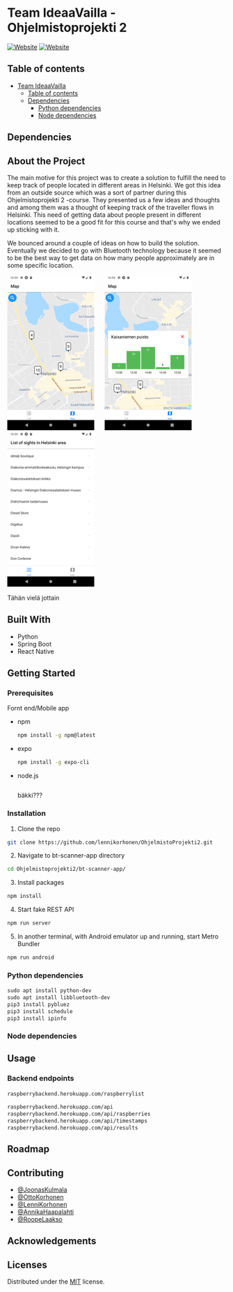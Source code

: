 # Team IdeaaVailla - Ohjelmistoprojekti 2
[![Website](https://img.shields.io/badge/-spring-brightgreen)](https://spring.io/)
[![Website](https://img.shields.io/badge/-bluetooth-blue)](https://www.bluetooth.com/)

## Table of contents

- [Team IdeaaVailla](#team-ideaavailla)
  - [Table of contents](#table-of-contents)
  - [Dependencies](#dependencies)
  	- [Python dependencies](#python-dependencies)
  	- [Node dependencies](#node-dependencies)

## Dependencies

## About the Project

The main motive for this project was to create a solution to fulfill the need to keep track of people located in different areas in Helsinki. We got this idea from an outside source which was a sort of partner during this Ohjelmistoprojekti 2 -course. They presented us a few ideas and thoughts and among them was a thought of keeping track of the traveller flows in Helsinki. This need of getting data about people present in different locations seemed to be a good fit for this course and that's why we ended up sticking with it. 

We bounced around a couple of ideas on how to build the solution. Eventually we decided to go with Bluetooth technology because it seemed to be the best way to get data on how many people approximately are in some specific location. 

![](bt-scanner-app/images/Map.png)
&nbsp;&nbsp;&nbsp;&nbsp;
![](bt-scanner-app/images/Location_card.png)
&nbsp;&nbsp;&nbsp;&nbsp;
![](bt-scanner-app/images/List.png)

Tähän vielä jottain


## Built With

* Python
* Spring Boot
* React Native

## Getting Started
  

### Prerequisites

Fornt end/Mobile app

* npm
  ```bash
  npm install -g npm@latest
  ```
* expo
  ```bash
  npm install -g expo-cli
  ```
* node.js
  ```bash
  ```
  
  bäkki???

### Installation

1. Clone the repo
  ```bash
  git clone https://github.com/lennikorhonen/OhjelmistoProjekti2.git
  ```

2. Navigate to bt-scanner-app directory
  ```bash
  cd Ohjelmistoprojekti2/bt-scanner-app/
  ```

3. Install packages
  ```bash
  npm install
  ```
  
4. Start fake REST API
  ```bash
  npm run server
  ```

5. In another terminal, with Android emulator up and running, start Metro Bundler
  ```bash
  npm run android
  ```

### Python dependencies

    sudo apt install python-dev
    sudo apt install libbluetooth-dev
    pip3 install pybluez
    pip3 install schedule
    pip3 install ipinfo
    

### Node dependencies

## Usage
### Backend endpoints
```
raspberrybackend.herokuapp.com/raspberrylist
```
```
raspberrybackend.herokuapp.com/api
raspberrybackend.herokuapp.com/api/raspberries
raspberrybackend.herokuapp.com/api/timestamps
raspberrybackend.herokuapp.com/api/results
```
## Roadmap

## Contributing
* [@JoonasKulmala](https://github.com/JoonasKulmala)
* [@OttoKorhonen](https://github.com/OttoKorhonen)
* [@LenniKorhonen](https://github.com/lennikorhonen)
* [@AnnikaHaapalahti](https://github.com/rusinainen)
* [@RoopeLaakso](https://github.com/Rohelaa)
## Acknowledgements

## Licenses

Distributed under the [MIT](https://choosealicense.com/licenses/mit/) license.
